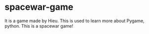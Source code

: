# spacewar-game

It is a game made by Hieu. This is used to learn more about Pygame, python. This is a spacewar game!
